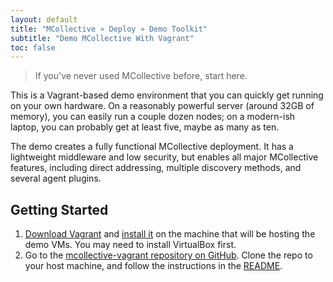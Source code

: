 ```yaml
---
layout: default
title: "MCollective » Deploy » Demo Toolkit"
subtitle: "Demo MCollective With Vagrant"
toc: false
---
```


[mco_vagrant]: https://github.com/ripienaar/mcollective-vagrant
[readme]: https://github.com/ripienaar/mcollective-vagrant/blob/master/README.md
[vagrant_download]: http://downloads.vagrantup.com/
[vagrant_install]: http://docs.vagrantup.com/v2/installation/index.html
[vagrant_docs]: http://docs.vagrantup.com


> If you've never used MCollective before, start here.

This is a Vagrant-based demo environment that you can quickly get running on your own hardware. On a reasonably powerful server (around 32GB of memory), you can easily run a couple dozen nodes; on a modern-ish laptop, you can probably get at least five, maybe as many as ten.

The demo creates a fully functional MCollective deployment. It has a lightweight middleware and low security, but enables all major MCollective features, including direct addressing, multiple discovery methods, and several agent plugins.

Getting Started
-----

1. [Download Vagrant][vagrant_download] and [install it][vagrant_install] on the machine that will be hosting the demo VMs. You may need to install VirtualBox first.
2. Go to the [mcollective-vagrant repository on GitHub][mco_vagrant]. Clone the repo to your host machine, and follow the instructions in the [README][].

